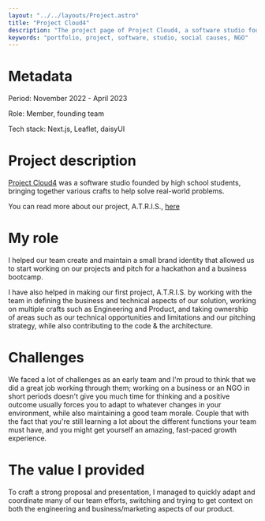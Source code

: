 ```yaml
---
layout: "../../layouts/Project.astro"
title: "Project Cloud4"
description: "The project page of Project Cloud4, a software studio founded by high school students, bringing together various crafts to help solve real-world problems."
keywords: "portfolio, project, software, studio, social causes, NGO"
---
```


# Metadata

Period: November 2022 - April 2023

Role: Member, founding team

Tech stack: Next.js, Leaflet, daisyUI

# Project description

[Project Cloud4](https://www.projectcloud4.com) was a software studio founded by high school students, bringing together various crafts to help solve real-world problems.

You can read more about our project, A.T.R.I.S., [here](https://www.projectcloud4.com/atris)

# My role

I helped our team create and maintain a small brand identity that allowed us to start working on our projects and pitch for a hackathon and a business bootcamp.

I have also helped in making our first project, A.T.R.I.S. by working with the team in defining the business and technical aspects of our solution, working on multiple crafts such as Engineering and Product, and taking ownership of areas such as our technical opportunities and limitations and our pitching strategy, while also contributing to the code & the architecture.

# Challenges

We faced a lot of challenges as an early team and I'm proud to think that we did a great job working through them; working on a business or an NGO in short periods doesn't give you much time for thinking and a positive outcome usually forces you to adapt to whatever changes in your environment, while also maintaining a good team morale. Couple that with the fact that you're still learning a lot about the different functions your team must have, and you might get yourself an amazing, fast-paced growth experience.

# The value I provided

To craft a strong proposal and presentation, I managed to quickly adapt and coordinate many of our team efforts, switching and trying to get context on both the engineering and business/marketing aspects of our product.
